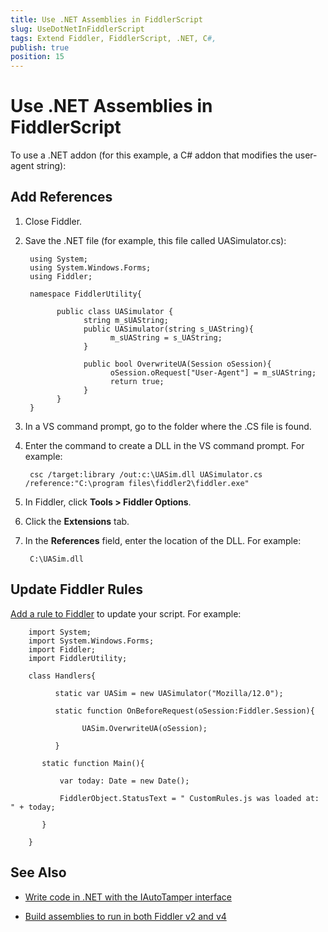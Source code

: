 ```yaml
---
title: Use .NET Assemblies in FiddlerScript
slug: UseDotNetInFiddlerScript
tags: Extend Fiddler, FiddlerScript, .NET, C#, 
publish: true
position: 15
---
```


Use .NET Assemblies in FiddlerScript
====================================

To use a .NET addon (for this example, a C# addon that modifies the user-agent string):

Add References
--------------

1. Close Fiddler.

2. Save the .NET file (for example, this file called UASimulator.cs):

		using System;
		using System.Windows.Forms;
		using Fiddler;

		namespace FiddlerUtility{

			  public class UASimulator {
					string m_sUAString;
					public UASimulator(string s_UAString){
						  m_sUAString = s_UAString;
					}

					public bool OverwriteUA(Session oSession){
						  oSession.oRequest["User-Agent"] = m_sUAString;
						  return true;
					}
			  }
		}

3. In a VS command prompt, go to the folder where the .CS file is found.

4. Enter the command to create a DLL in the VS command prompt. For example:

		csc /target:library /out:c:\UASim.dll UASimulator.cs /reference:"C:\program files\fiddler2\fiddler.exe"

5. In Fiddler, click **Tools > Fiddler Options**.

6. Click the **Extensions** tab.

7. In the **References** field, enter the location of the DLL. For example:

		C:\UASim.dll

Update Fiddler Rules
--------------------

[Add a rule to Fiddler][1] to update your script. For example:

		import System;
		import System.Windows.Forms;
		import Fiddler;
		import FiddlerUtility;

		class Handlers{

			  static var UASim = new UASimulator("Mozilla/12.0");

			  static function OnBeforeRequest(oSession:Fiddler.Session){

					UASim.OverwriteUA(oSession);

			  }

		   static function Main(){

			   var today: Date = new Date();      

			   FiddlerObject.StatusText = " CustomRules.js was loaded at: " + today;

		   }

		}

See Also
--------

+ [Write code in .NET with the IAutoTamper interface][2]

+ [Build assemblies to run in both Fiddler v2 and v4][3]

[1]: ./AddRules
[2]: http://fiddler2.com/add-ons
[3]: ./ExtensionsForv2Andv4